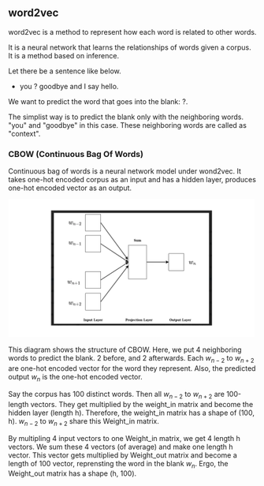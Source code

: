 ## word2vec

word2vec is a method to represent how each word is related to other words.

It is a neural network that learns the relationships of words given a corpus. It is a method based on inference.

Let there be a sentence like below.


- you ? goodbye and I say hello.

We want to predict the word that goes into the blank: ?.

The simplist way is to predict the blank only with the neighboring words. 
"you" and "goodbye" in this case. These neighboring words are called as "context".


### CBOW (Continuous Bag Of Words)

Continuous bag of words is a neural network model under wond2vec. It takes one-hot encoded corpus as an input and has a hidden layer, produces one-hot encoded vector as an output.

<!-- ![CBOW diagram](images/CBOW.png) This is how to make comment in HTML -->
<img src="images/CBOW.png" alt="CBOW diagram" width="500"/>

This diagram shows the structure of CBOW. Here, we put 4 neighboring words to predict the blank. 2 before, and 2 afterwards. Each $w_{n-2}$ to $w_{n+2}$ are one-hot encoded vector for the word they represent. Also, the predicted output $w_{n}$ is the one-hot encoded vector.

Say the corpus has 100 distinct words. Then all $w_{n-2}$ to $w_{n+2}$ are 100-length vectors. They get multiplied by the weight_in matrix and become the hidden layer (length h). Therefore, the weight_in matrix has a shape of (100, h).
$w_{n-2}$ to $w_{n+2}$ share this Weight_in matrix. 

By multipling 4 input vectors to one Weight_in matrix, we get 4 length h vectors.
We sum these 4 vectors (of average) and make one length h vector. This vector gets multiplied by Weight_out matrix and become a length of 100 vector, reprensting the word in the blank $w_{n}$. Ergo, the Weight_out matrix has a shape (h, 100).
